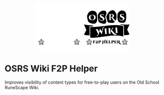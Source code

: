 <p align="center">
  <img
    height="30%"
    width="30%"
    src="img/white_logo.svg#gh-dark-mode-only"
    alt="OSRS Wiki F2P Helper logo"
    title="OSRS Wiki F2P Helper logo"
  />
  <img
    height="30%"
    width="30%"
    src="img/black_logo.svg#gh-light-mode-only"
    alt="OSRS Wiki F2P Helper logo"
    title="OSRS Wiki F2P Helper logo"
  />
</p>

# OSRS Wiki F2P Helper

Improves visibility of content types for free-to-play users on the Old School RuneScape Wiki.
